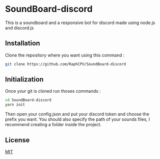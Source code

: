 # SoundBoard-discord
This is a soundboard and a responsive bot for discord made using node.js and discord.js

## Installation 

Clone the repository where you want using this command : 
```bash
git clone https://github.com/RaphCPV/SoundBoard-discord
```
## Initialization 

Once your git is cloned run thoses commands : 
```bash 
cd SoundBoard-discord
yarn init
```
Then open your config.json and put your discord token and choose the prefix you want. You should also specify the path of your sounds files, I recommend creating a folder inside the project.

## License
[MIT](https://choosealicense.com/licenses/mit/)
